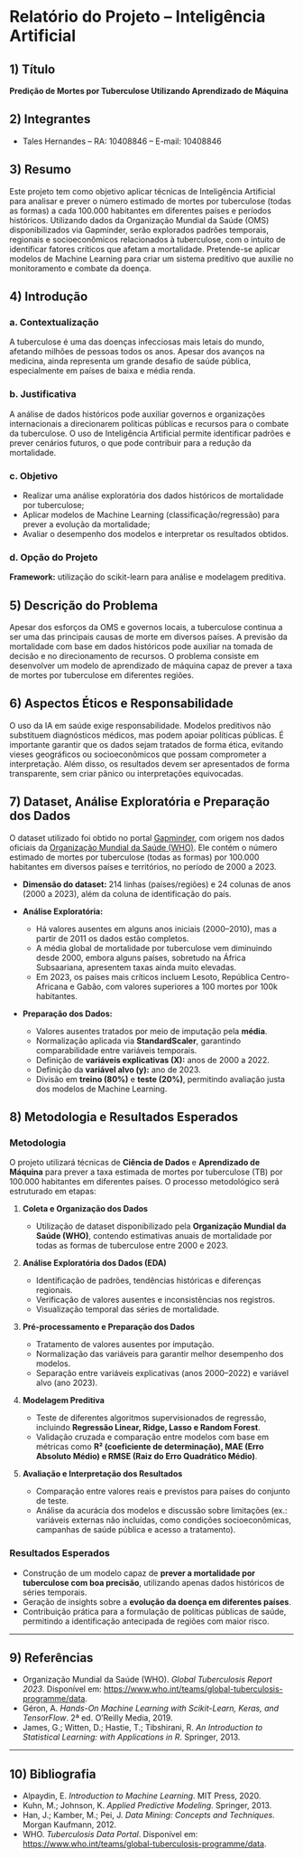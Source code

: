 # Relatório do Projeto – Inteligência Artificial

## 1) Título
**Predição de Mortes por Tuberculose Utilizando Aprendizado de Máquina**

## 2) Integrantes
- Tales Hernandes – RA: 10408846 – E-mail: 10408846

## 3) Resumo
Este projeto tem como objetivo aplicar técnicas de Inteligência Artificial para analisar e prever o número estimado de mortes por tuberculose (todas as formas) a cada 100.000 habitantes em diferentes países e períodos históricos. Utilizando dados da Organização Mundial da Saúde (OMS) disponibilizados via Gapminder, serão explorados padrões temporais, regionais e socioeconômicos relacionados à tuberculose, com o intuito de identificar fatores críticos que afetam a mortalidade. Pretende-se aplicar modelos de Machine Learning para criar um sistema preditivo que auxilie no monitoramento e combate da doença.

## 4) Introdução

### a. Contextualização
A tuberculose é uma das doenças infecciosas mais letais do mundo, afetando milhões de pessoas todos os anos. Apesar dos avanços na medicina, ainda representa um grande desafio de saúde pública, especialmente em países de baixa e média renda.

### b. Justificativa
A análise de dados históricos pode auxiliar governos e organizações internacionais a direcionarem políticas públicas e recursos para o combate da tuberculose. O uso de Inteligência Artificial permite identificar padrões e prever cenários futuros, o que pode contribuir para a redução da mortalidade.

### c. Objetivo
- Realizar uma análise exploratória dos dados históricos de mortalidade por tuberculose;  
- Aplicar modelos de Machine Learning (classificação/regressão) para prever a evolução da mortalidade;  
- Avaliar o desempenho dos modelos e interpretar os resultados obtidos.  

### d. Opção do Projeto
**Framework:** utilização do scikit-learn para análise e modelagem preditiva.
 
## 5) Descrição do Problema
Apesar dos esforços da OMS e governos locais, a tuberculose continua a ser uma das principais causas de morte em diversos países. A previsão da mortalidade com base em dados históricos pode auxiliar na tomada de decisão e no direcionamento de recursos. O problema consiste em desenvolver um modelo de aprendizado de máquina capaz de prever a taxa de mortes por tuberculose em diferentes regiões.

## 6) Aspectos Éticos e Responsabilidade
O uso da IA em saúde exige responsabilidade. Modelos preditivos não substituem diagnósticos médicos, mas podem apoiar políticas públicas. É importante garantir que os dados sejam tratados de forma ética, evitando vieses geográficos ou socioeconômicos que possam comprometer a interpretação. Além disso, os resultados devem ser apresentados de forma transparente, sem criar pânico ou interpretações equivocadas.

## 7) Dataset, Análise Exploratória e Preparação dos Dados
O dataset utilizado foi obtido no portal [Gapminder](https://www.gapminder.org/data/), com origem nos dados oficiais da [Organização Mundial da Saúde (WHO)](https://www.who.int/tb/en/). Ele contém o número estimado de mortes por tuberculose (todas as formas) por 100.000 habitantes em diversos países e territórios, no período de 2000 a 2023.

- **Dimensão do dataset:** 214 linhas (países/regiões) e 24 colunas de anos (2000 a 2023), além da coluna de identificação do país.  
- **Análise Exploratória:**
  - Há valores ausentes em alguns anos iniciais (2000–2010), mas a partir de 2011 os dados estão completos.  
  - A média global de mortalidade por tuberculose vem diminuindo desde 2000, embora alguns países, sobretudo na África Subsaariana, apresentem taxas ainda muito elevadas.  
  - Em 2023, os países mais críticos incluem Lesoto, República Centro-Africana e Gabão, com valores superiores a 100 mortes por 100k habitantes.  

- **Preparação dos Dados:**
  - Valores ausentes tratados por meio de imputação pela **média**.  
  - Normalização aplicada via **StandardScaler**, garantindo comparabilidade entre variáveis temporais.  
  - Definição de **variáveis explicativas (X):** anos de 2000 a 2022.  
  - Definição da **variável alvo (y):** ano de 2023.  
  - Divisão em **treino (80%)** e **teste (20%)**, permitindo avaliação justa dos modelos de Machine Learning.  

## 8) Metodologia e Resultados Esperados

### Metodologia
O projeto utilizará técnicas de **Ciência de Dados** e **Aprendizado de Máquina** para prever a taxa estimada de mortes por tuberculose (TB) por 100.000 habitantes em diferentes países. O processo metodológico será estruturado em etapas:

1. **Coleta e Organização dos Dados**
   - Utilização de dataset disponibilizado pela **Organização Mundial da Saúde (WHO)**, contendo estimativas anuais de mortalidade por todas as formas de tuberculose entre 2000 e 2023.

2. **Análise Exploratória dos Dados (EDA)**
   - Identificação de padrões, tendências históricas e diferenças regionais.
   - Verificação de valores ausentes e inconsistências nos registros.
   - Visualização temporal das séries de mortalidade.

3. **Pré-processamento e Preparação dos Dados**
   - Tratamento de valores ausentes por imputação.
   - Normalização das variáveis para garantir melhor desempenho dos modelos.
   - Separação entre variáveis explicativas (anos 2000–2022) e variável alvo (ano 2023).

4. **Modelagem Preditiva**
   - Teste de diferentes algoritmos supervisionados de regressão, incluindo **Regressão Linear, Ridge, Lasso e Random Forest**.
   - Validação cruzada e comparação entre modelos com base em métricas como **R² (coeficiente de determinação), MAE (Erro Absoluto Médio) e RMSE (Raiz do Erro Quadrático Médio)**.

5. **Avaliação e Interpretação dos Resultados**
   - Comparação entre valores reais e previstos para países do conjunto de teste.
   - Análise da acurácia dos modelos e discussão sobre limitações (ex.: variáveis externas não incluídas, como condições socioeconômicas, campanhas de saúde pública e acesso a tratamento).

### Resultados Esperados
- Construção de um modelo capaz de **prever a mortalidade por tuberculose com boa precisão**, utilizando apenas dados históricos de séries temporais.  
- Geração de insights sobre a **evolução da doença em diferentes países**.  
- Contribuição prática para a formulação de políticas públicas de saúde, permitindo a identificação antecipada de regiões com maior risco.  

---

## 9) Referências

- Organização Mundial da Saúde (WHO). *Global Tuberculosis Report 2023*. Disponível em: <https://www.who.int/teams/global-tuberculosis-programme/data>.  
- Géron, A. *Hands-On Machine Learning with Scikit-Learn, Keras, and TensorFlow*. 2ª ed. O’Reilly Media, 2019.  
- James, G.; Witten, D.; Hastie, T.; Tibshirani, R. *An Introduction to Statistical Learning: with Applications in R*. Springer, 2013.  

---

## 10) Bibliografia

- Alpaydin, E. *Introduction to Machine Learning*. MIT Press, 2020.  
- Kuhn, M.; Johnson, K. *Applied Predictive Modeling*. Springer, 2013.  
- Han, J.; Kamber, M.; Pei, J. *Data Mining: Concepts and Techniques*. Morgan Kaufmann, 2012.  
- WHO. *Tuberculosis Data Portal*. Disponível em: <https://www.who.int/teams/global-tuberculosis-programme/data>.  

